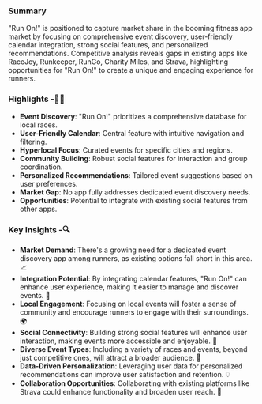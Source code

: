 ### Summary  
"Run On!" is positioned to capture market share in the booming fitness app market by focusing on comprehensive event discovery, user-friendly calendar integration, strong social features, and personalized recommendations. Competitive analysis reveals gaps in existing apps like RaceJoy, Runkeeper, RunGo, Charity Miles, and Strava, highlighting opportunities for "Run On!" to create a unique and engaging experience for runners.

### Highlights -🏃‍♂️  
- **Event Discovery**: "Run On!" prioritizes a comprehensive database for local races.  
- **User-Friendly Calendar**: Central feature with intuitive navigation and filtering.  
- **Hyperlocal Focus**: Curated events for specific cities and regions.  
- **Community Building**: Robust social features for interaction and group coordination.  
- **Personalized Recommendations**: Tailored event suggestions based on user preferences.  
- **Market Gap**: No app fully addresses dedicated event discovery needs.  
- **Opportunities**: Potential to integrate with existing social features from other apps.  

### Key Insights -🔍  
- **Market Demand**: There's a growing need for a dedicated event discovery app among runners, as existing options fall short in this area. 📈  
- **Integration Potential**: By integrating calendar features, "Run On!" can enhance user experience, making it easier to manage and discover events. 📅  
- **Local Engagement**: Focusing on local events will foster a sense of community and encourage runners to engage with their surroundings. 🌍  
- **Social Connectivity**: Building strong social features will enhance user interaction, making events more accessible and enjoyable. 🤝  
- **Diverse Event Types**: Including a variety of races and events, beyond just competitive ones, will attract a broader audience. 🎉  
- **Data-Driven Personalization**: Leveraging user data for personalized recommendations can improve user satisfaction and retention. 💡  
- **Collaboration Opportunities**: Collaborating with existing platforms like Strava could enhance functionality and broaden user reach. 🤝
